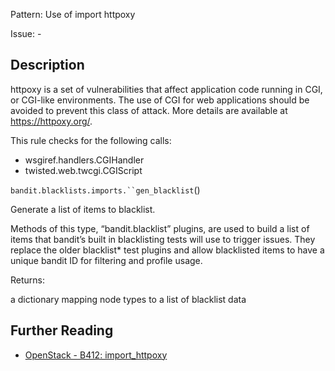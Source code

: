 Pattern: Use of import httpoxy

Issue: -

## Description

httpoxy is a set of vulnerabilities that affect application code running in
CGI, or CGI-like environments. The use of CGI for web applications should be
avoided to prevent this class of attack. More details are available at
<https://httpoxy.org/>.

This rule checks for the following calls:

  - wsgiref.handlers.CGIHandler
  - twisted.web.twcgi.CGIScript

`bandit.blacklists.imports.``gen_blacklist`()

    

Generate a list of items to blacklist.

Methods of this type, “bandit.blacklist” plugins, are used to build a list of
items that bandit’s built in blacklisting tests will use to trigger issues.
They replace the older blacklist* test plugins and allow blacklisted items to
have a unique bandit ID for filtering and profile usage.

Returns:

a dictionary mapping node types to a list of blacklist data

## Further Reading

* [OpenStack - B412: import_httpoxy](https://docs.openstack.org/developer/bandit/api/bandit.blacklists.html#b412-import-httpoxy)
